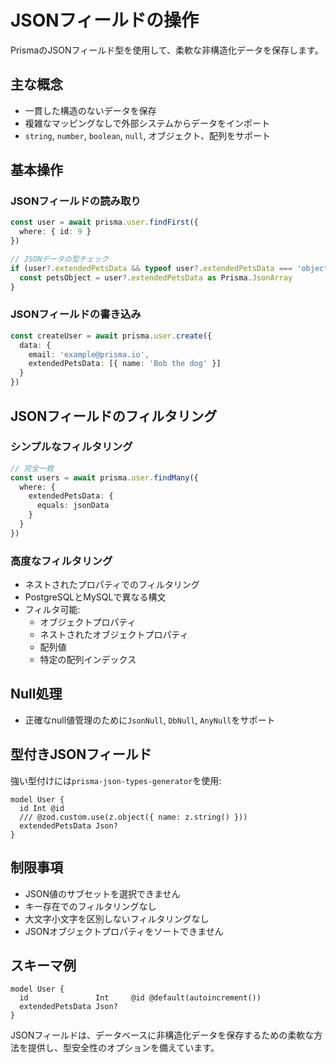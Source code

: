 # JSONフィールドの操作

PrismaのJSONフィールド型を使用して、柔軟な非構造化データを保存します。

## 主な概念

- 一貫した構造のないデータを保存
- 複雑なマッピングなしで外部システムからデータをインポート
- `string`, `number`, `boolean`, `null`, オブジェクト、配列をサポート

## 基本操作

### JSONフィールドの読み取り

```typescript
const user = await prisma.user.findFirst({
  where: { id: 9 }
})

// JSONデータの型チェック
if (user?.extendedPetsData && typeof user?.extendedPetsData === 'object') {
  const petsObject = user?.extendedPetsData as Prisma.JsonArray
}
```

### JSONフィールドの書き込み

```typescript
const createUser = await prisma.user.create({
  data: {
    email: 'example@prisma.io',
    extendedPetsData: [{ name: 'Bob the dog' }]
  }
})
```

## JSONフィールドのフィルタリング

### シンプルなフィルタリング

```typescript
// 完全一致
const users = await prisma.user.findMany({
  where: {
    extendedPetsData: {
      equals: jsonData
    }
  }
})
```

### 高度なフィルタリング

- ネストされたプロパティでのフィルタリング
- PostgreSQLとMySQLで異なる構文
- フィルタ可能:
  - オブジェクトプロパティ
  - ネストされたオブジェクトプロパティ
  - 配列値
  - 特定の配列インデックス

## Null処理

- 正確なnull値管理のために`JsonNull`, `DbNull`, `AnyNull`をサポート

## 型付きJSONフィールド

強い型付けには`prisma-json-types-generator`を使用:

```prisma
model User {
  id Int @id
  /// @zod.custom.use(z.object({ name: z.string() }))
  extendedPetsData Json?
}
```

## 制限事項

- JSON値のサブセットを選択できません
- キー存在でのフィルタリングなし
- 大文字小文字を区別しないフィルタリングなし
- JSONオブジェクトプロパティをソートできません

## スキーマ例

```prisma
model User {
  id               Int     @id @default(autoincrement())
  extendedPetsData Json?
}
```

JSONフィールドは、データベースに非構造化データを保存するための柔軟な方法を提供し、型安全性のオプションを備えています。

